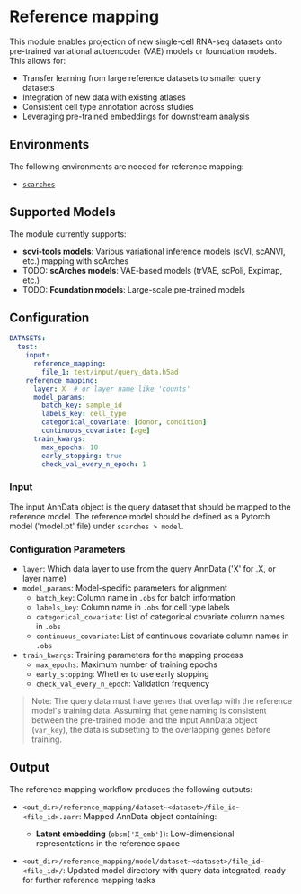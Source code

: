 # Reference mapping

This module enables projection of new single-cell RNA-seq datasets onto pre-trained variational autoencoder (VAE) models or foundation models. This allows for:

- Transfer learning from large reference datasets to smaller query datasets
- Integration of new data with existing atlases
- Consistent cell type annotation across studies
- Leveraging pre-trained embeddings for downstream analysis

## Environments

The following environments are needed for reference mapping:

- [`scarches`](https://github.com/HCA-integration/scAtlasTb/blob/main/envs/scarches.yaml)

## Supported Models

The module currently supports:
- **scvi-tools models**: Various variational inference models (scVI, scANVI, etc.) mapping with scArches
- TODO: **scArches models**: VAE-based models (trVAE, scPoli, Expimap, etc.)
- TODO: **Foundation models**: Large-scale pre-trained models

## Configuration

```yaml
DATASETS:
  test:
    input:
      reference_mapping:
        file_1: test/input/query_data.h5ad
    reference_mapping:
      layer: X  # or layer name like 'counts'
      model_params:
        batch_key: sample_id
        labels_key: cell_type
        categorical_covariate: [donor, condition]
        continuous_covariate: [age]
      train_kwargs:
        max_epochs: 10
        early_stopping: true
        check_val_every_n_epoch: 1
```

### Input

The input AnnData object is the query dataset that should be mapped to the reference model.
The reference model should be defined as a Pytorch model ('model.pt' file) under `scarches > model`.

### Configuration Parameters

- `layer`: Which data layer to use from the query AnnData ('X' for .X, or layer name)
- `model_params`: Model-specific parameters for alignment
  - `batch_key`: Column name in `.obs` for batch information
  - `labels_key`: Column name in `.obs` for cell type labels
  - `categorical_covariate`: List of categorical covariate column names in `.obs`
  - `continuous_covariate`: List of continuous covariate column names in `.obs`
- `train_kwargs`: Training parameters for the mapping process
  - `max_epochs`: Maximum number of training epochs
  - `early_stopping`: Whether to use early stopping
  - `check_val_every_n_epoch`: Validation frequency

> Note: The query data must have genes that overlap with the reference model's training data. Assuming that gene naming is consistent between the pre-trained model and the input AnnData object (`var_key`), the data is subsetting to the overlapping genes before training.

## Output

The reference mapping workflow produces the following outputs:

* `<out_dir>/reference_mapping/dataset~<dataset>/file_id~<file_id>.zarr`: Mapped AnnData object containing:
  - **Latent embedding** (`obsm['X_emb']`): Low-dimensional representations in the reference space

* `<out_dir>/reference_mapping/model/dataset~<dataset>/file_id~<file_id>/`: Updated model directory with query data integrated, ready for further reference mapping tasks
